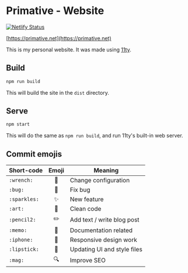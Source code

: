 # Primative - Website

[![Netlify Status](https://api.netlify.com/api/v1/badges/e5c7f5ad-5764-42e2-9f03-aa8d74526160/deploy-status)](https://app.netlify.com/sites/primative/deploys)

[https://primative.net](https://primative.net)

This is my personal website. It was made using [11ty](https://11ty.dev/).

## Build

```bash
npm run build
```

This will build the site in the `dist` directory.

## Serve

```bash
npm start
```

This will do the same as `npm run build`, and run 11ty's built-in web server.

## Commit emojis

| Short-code   | Emoji | Meaning                     |
| ------------ | :---: | --------------------------- |
| `:wrench:`   |  🔧   | Change configuration        |
| `:bug:`      |  🐛   | Fix bug                     |
| `:sparkles:` |  ✨   | New feature                 |
| `:art:`      |  🎨   | Clean code                  |
| `:pencil2:`  |  ✏️    | Add text / write blog post  |
| `:memo:`     |  📝   | Documentation related       |
| `:iphone:`   |  📱   | Responsive design work      |
| `:lipstick:` |  💄   | Updating UI and style files |
| `:mag:`      |  🔍   | Improve SEO                 |
